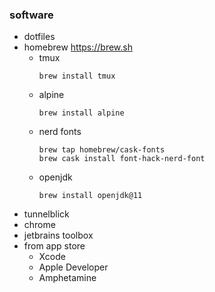 ### software

* dotfiles
* homebrew https://brew.sh
    * tmux
        ```
        brew install tmux
        ```
    * alpine
        ```
        brew install alpine
        ```
    * nerd fonts
        ```
        brew tap homebrew/cask-fonts
        brew cask install font-hack-nerd-font
        ```
    * openjdk
        ```
        brew install openjdk@11
        ```
* tunnelblick
* chrome
* jetbrains toolbox
* from app store
    * Xcode
    * Apple Developer
    * Amphetamine
